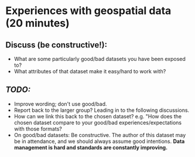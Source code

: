 # Experiences with geospatial data (20 minutes)

## Discuss (**be constructive!**):

* What are some particularly good/bad datasets you have been exposed to?
    <!-- alex ignore easy -->
* What attributes of that dataset make it easy/hard to work with?


## _TODO:_

* Improve wording; don't use good/bad.
* Report back to the larger group? Leading in to the following discussions.
* How can we link this back to the chosen dataset? e.g. "How does the chosen dataset
  compare to your good/bad experiences/expectations with those formats?
* On good/bad datasets: Be constructive. The author of this dataset may be in
  attendance, and we should always assume good intentions. **Data management is hard and
  standards are constantly improving.**
